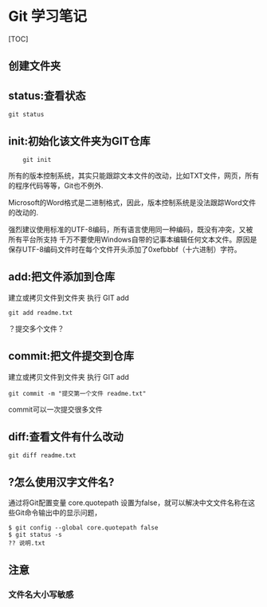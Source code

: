 # Git 学习笔记

[TOC]

## 创建文件夹
## status:查看状态

```
git status
```

## init:初始化该文件夹为GIT仓库
```
    git init
```

所有的版本控制系统，其实只能跟踪文本文件的改动，比如TXT文件，网页，所有的程序代码等等，Git也不例外.

Microsoft的Word格式是二进制格式，因此，版本控制系统是没法跟踪Word文件的改动的.

强烈建议使用标准的UTF-8编码，所有语言使用同一种编码，既没有冲突，又被所有平台所支持
千万不要使用Windows自带的记事本编辑任何文本文件。原因是保存UTF-8编码文件时在每个文件开头添加了0xefbbbf（十六进制）字符。

## add:把文件添加到仓库
建立或拷贝文件到文件夹
执行 GIT add
```
git add readme.txt
```

？提交多个文件？

## commit:把文件提交到仓库
建立或拷贝文件到文件夹
执行 GIT add
```
git commit -m "提交第一个文件 readme.txt"
```

commit可以一次提交很多文件


## diff:查看文件有什么改动

```
git diff readme.txt
```




## ?怎么使用汉字文件名?

通过将Git配置变量 core.quotepath 设置为false，就可以解决中文文件名称在这些Git命令输出中的显示问题，

```        
$ git config --global core.quotepath false
$ git status -s
?? 说明.txt
```


## 注意

### 文件名大小写敏感

